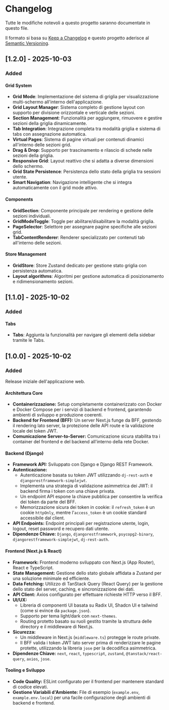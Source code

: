 # Changelog

Tutte le modifiche notevoli a questo progetto saranno documentate in questo file.

Il formato si basa su [Keep a Changelog](https://keepachangelog.com/en/1.0.0/) e questo progetto aderisce al [Semantic Versioning](https://semver.org/spec/v2.0.0.html).

## [1.2.0] - 2025-10-03

### Added

#### Grid System
- **Grid Mode**: Implementazione del sistema di griglia per visualizzazione multi-schermo all'interno dell'applicazione.
- **Grid Layout Manager**: Sistema completo di gestione layout con supporto per divisione orizzontale e verticale delle sezioni.
- **Section Management**: Funzionalità per aggiungere, rimuovere e gestire sezioni della griglia dinamicamente.
- **Tab Integration**: Integrazione completa tra modalità griglia e sistema di tabs con assegnazione automatica.
- **Virtual Pages**: Sistema di pagine virtuali per contenuti dinamici all'interno delle sezioni grid.
- **Drag & Drop**: Supporto per trascinamento e rilascio di schede nelle sezioni della griglia.
- **Responsive Grid**: Layout reattivo che si adatta a diverse dimensioni dello schermo.
- **Grid State Persistence**: Persistenza dello stato della griglia tra sessioni utente.
- **Smart Navigation**: Navigazione intelligente che si integra automaticamente con il grid mode attivo.

#### Components
- **GridSection**: Componente principale per rendering e gestione delle sezioni individuali.
- **GridModeToggle**: Toggle per abilitare/disabilitare la modalità griglia.
- **PageSelector**: Selettore per assegnare pagine specifiche alle sezioni grid.
- **TabContentRenderer**: Renderer specializzato per contenuti tab all'interno delle sezioni.

#### Store Management
- **GridStore**: Store Zustand dedicato per gestione stato griglia con persistenza automatica.
- **Layout algorithms**: Algoritmi per gestione automatica di posizionamento e ridimensionamento sezioni.

## [1.1.0] - 2025-10-02

### Added

#### Tabs
- **Tabs**: Aggiunta la funzionalità per navigare gli elementi della sidebar tramite le Tabs.

## [1.0.0] - 2025-10-02

### Added

Release iniziale dell'applicazione web.

#### Architettura Core
- **Containerizzazione:** Setup completamente containerizzato con Docker e Docker Compose per i servizi di backend e frontend, garantendo ambienti di sviluppo e produzione coerenti.
- **Backend for Frontend (BFF):** Un server Next.js funge da BFF, gestendo il rendering lato server, la protezione delle API route e la validazione locale dei token JWT.
- **Comunicazione Server-to-Server:** Comunicazione sicura stabilita tra i container del frontend e del backend all'interno della rete Docker.

#### Backend (Django)
- **Framework API:** Sviluppato con Django e Django REST Framework.
- **Autenticazione:**
    - Autenticazione basata su token JWT utilizzando `dj-rest-auth` e `djangorestframework-simplejwt`.
    - Implementa una strategia di validazione asimmetrica dei JWT: il backend firma i token con una chiave privata.
    - Un endpoint API espone la chiave pubblica per consentire la verifica dei token da parte del BFF.
    - Memorizzazione sicura dei token in cookie: il `refresh_token` è un cookie `httpOnly`, mentre l'`access_token` è un cookie standard accessibile dal client.
- **API Endpoints:** Endpoint principali per registrazione utente, login, logout, reset password e recupero dati utente.
- **Dipendenze Chiave:** `Django`, `djangorestframework`, `psycopg2-binary`, `djangorestframework-simplejwt`, `dj-rest-auth`.

#### Frontend (Next.js & React)
- **Framework:** Frontend moderno sviluppato con Next.js (App Router), React e TypeScript.
- **State Management:** Gestione dello stato globale affidata a Zustand per una soluzione minimale ed efficiente.
- **Data Fetching:** Utilizzo di TanStack Query (React Query) per la gestione dello stato del server, caching, e sincronizzazione dei dati.
- **API Client:** Axios configurato per effettuare richieste HTTP verso il BFF.
- **UI/UX:**
    - Libreria di componenti UI basata su Radix UI, Shadcn UI e tailwind (come si evince da `package.json`).
    - Supporto per tema light/dark con `next-themes`.
    - Routing protetto basato su ruoli gestito tramite la struttura delle directory e il middleware di Next.js.
- **Sicurezza:**
    - Un middleware in Next.js (`middleware.ts`) protegge le route private.
    - Il BFF valida i token JWT lato server prima di renderizzare le pagine protette, utilizzando la libreria `jose` per la decodifica asimmetrica.
- **Dipendenze Chiave:** `next`, `react`, `typescript`, `zustand`, `@tanstack/react-query`, `axios`, `jose`.

#### Tooling e Sviluppo
- **Code Quality:** ESLint configurato per il frontend per mantenere standard di codice elevati.
- **Gestione Variabili d'Ambiente:** File di esempio (`example.env`, `example.env.local`) per una facile configurazione degli ambienti di backend e frontend.
